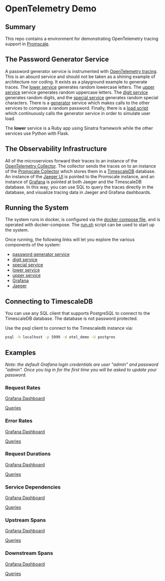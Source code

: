 # OpenTelemetry Demo

## Summary

This repo contains a environment for demonstrating OpenTelemetry tracing
support in [Promscale](https://www.timescale.com/promscale).

## The Password Generator Service

A password generator service is instrumented with 
[OpenTelemetry tracing](https://opentelemetry-python.readthedocs.io/en/stable/). 
This is an absurd service and should not be taken as a shining example
of architecture nor coding. It exists as a playground example to generate
traces. The [lower service](./lower) generates random lowercase letters. The 
[upper service](./upper) service generates random uppercase letters. The 
[digit service](./digit) generates random digits, and the 
[special service](./special) generates random special characters. There is 
a [generator](./generator) service which makes calls to the other services
to compose a random password. Finally, there is a [load script](./load) which
continuously calls the generator service in order to simulate user load.

The **lower** service is a Ruby app using Sinatra framework while the other
services use Python with Flask.

## The Observability Infrastructure

All of the microservices forward their traces to an instance of the 
[OpenTelemetry Collector](https://opentelemetry.io/docs/collector/).
The collector sends the traces on to an instance of the 
[Promscale Collector](https://www.timescale.com/promscale) which 
stores them in a [TimescaleDB](https://www.timescale.com/products) 
database. An instance of the 
[Jaeger UI](https://www.jaegertracing.io/docs/1.30/frontend-ui/) 
is pointed to the Promscale instance, and an instance of 
[Grafana](https://grafana.com/grafana/) is pointed at both Jaeger
and the TimescaleDB database. In this way, you can use SQL to query
the traces directly in the database, and visualize tracing data in
Jaeger and Grafana dashboards.

## Running the System

The system runs in docker, is configured via the 
[docker compose file](./docker-compose.yaml), and is operated with
docker-compose. The [run.sh](./run.sh) script can be used to start
up the system.

Once running, the following links will let you explore the
various components of the system:

- [password generator service](http://localhost:5050/)
- [digit service](http://localhost:5051/)
- [special service](http://localhost:5052/)
- [lower service](http://localhost:5053/)
- [upper service](http://localhost:5054/)
- [Grafana](http://localhost:3000/)
- [Jaeger](http://localhost:16686/search)

## Connecting to TimescaleDB

You can use any SQL client that supports PostgreSQL to connect to the TimescaleDB
database. The database is not password protected.

Use the psql client to connect to the Timescaledb instance via:

```bash
psql -h localhost -p 5999 -d otel_demo -U postgres
```
## Examples

_Note: the default Grafana login credentials are user "admin" and password "admin". Once you log in for the first time you will be asked to update your password._

### Request Rates

[Grafana Dashboard](http://localhost:3000/d/QoZDH91nk/01-request-rate?orgId=1)

[Queries](queries/01-request-rates.sql)

### Error Rates

[Grafana Dashboard](http://localhost:3000/d/CiE9l917z/02-error-rates?orgId=1)

[Queries](queries/02-error-rates.sql)

### Request Durations

[Grafana Dashboard](http://localhost:3000/d/GkrS6rJ7z/03-request-durations?orgId=1)

[Queries](queries/03-request-durations.sql)

### Service Dependencies

[Grafana Dashboard](http://localhost:3000/d/scyq99J7k/04-service-dependencies?orgId=1)

[Queries](queries/04-service-dependencies.sql)

### Upstream Spans

[Grafana Dashboard](http://localhost:3000/d/lyIow61nz/05-upstream-spans?orgId=1)

[Queries](queries/05-upstream-spans.sql)

### Downstream Spans

[Grafana Dashboard](http://localhost:3000/d/SdzI3eJnk/06-downstream-spans?orgId=1)

[Queries](queries/06-downstream-spans.sql)
